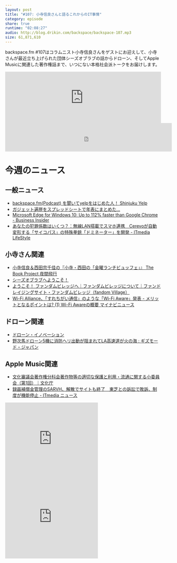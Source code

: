 ```yaml
---
layout: post
title: "#107: 小寺信良さんと語るこれからのIT事情"
category: episode
share: true
runtime: "02:08:27"
audio: http://blog.drikin.com/backspace/backspace-107.mp3
size: 61,871,610
---
```


backspace.fm #107はコラムニスト小寺信良さんをゲストにお迎えして、小寺さんが最近立ち上げられた団体シーズオブラブの話からドローン、そしてApple Musicに関連した著作権話まで、いつにない本格社会派トークをお届けします。

<iframe width="100%" height="166" scrolling="no" frameborder="no" src="https://w.soundcloud.com/player/?url=https%3A//api.soundcloud.com/tracks/215753604&amp;color=ff5500&amp;auto_play=false&amp;hide_related=false&amp;show_comments=true&amp;show_user=true&amp;show_reposts=false"></iframe>

<iframe src="http://backspace.fm/subscribes.html" width="107%" height="92" scrolling="no" frameborder="0"></iframe>


# 今週のニュース

## 一般ニュース
- [backspace.fm(Podcast) を聞いてyelpをはじめた人！ Shinjuku  Yelp](http://www.yelp.co.jp/topic/shinjuku-backspace-fm-podcast-%E3%82%92%E8%81%9E%E3%81%84%E3%81%A6yelp%E3%82%92%E3%81%AF%E3%81%98%E3%82%81%E3%81%9F%E4%BA%BA)
- [ガジェット遍歴をスプレッドシートで年表にまとめた…](http://blog.hisholy.net/gadget/gadget-chronology/)
- [Microsoft Edge for Windows 10: Up to 112% faster than Google Chrome - Business Insider](http://www.businessinsider.com/microsoft-edge-windows-10-faster-than-google-chrome-2015-7)
- [あなたの犯罪係数はいくつ？：無線LAN搭載でスマホ連携　Cerevoが自動変形する「サイコパス」の特殊拳銃「ドミネーター」を開発 - ITmedia LifeStyle](http://www.itmedia.co.jp/lifestyle/articles/1507/18/news039.html)

## 小寺さん関連
- [小寺信良＆西田宗千佳の『小寺・西田の「金曜ランチビュッフェ」』 The Book Project 夜間飛行](http://yakan-hiko.com/kodera.html)
- [シーズオブラブへようこそ！](http://nposol.jp/)
- [ようこそ！ ファンダムビレッジへ｜ファンダムビレッジについて｜ファンドレイジングサイト・ファンダムビレッジ（fandom Village）](https://istrm.jp/fandom/about/index.html)
- [Wi-Fi Alliance、「すれちがい通信」のような「Wi-Fi Aware」発表 - メリットとなるポイントは? (1) Wi-Fi Awareの概要  マイナビニュース](http://news.mynavi.jp/articles/2015/07/16/wifi_aware/)

## ドローン関連
- [ドローン・イノベーション](http://www.slideshare.net/ssuserb0a5f4/ss-50675115)
- [野次馬ドローン5機に消防ヘリ出動が阻まれてLA高速道が火の海 : ギズモード・ジャパン](http://www.gizmodo.jp/2015/07/5la.html)

## Apple Music関連
- [文化審議会著作権分科会著作物等の適切な保護と利用・流通に関する小委員会（第1回）｜文化庁](http://www.bunka.go.jp/seisaku/bunkashingikai/chosakuken/hogoriyo/h27_01/)
- [録画補償金管理のSARVH、解散でサイトも終了　東芝との訴訟で敗訴、制度が機能停止 - ITmedia ニュース](http://www.itmedia.co.jp/news/articles/1506/30/news147.html)


<iframe src="http://rcm-fe.amazon-adsystem.com/e/cm?t=driftking-22&o=9&p=12&l=bn1&mode=videogames-jp&browse=637394&fc1=000000&lt1=_blank&lc1=3366FF&bg1=FFFFFF&f=ifr" marginwidth="0" marginheight="0" width="300" height="252" border="0" frameborder="0" style="border:none;" scrolling="no"></iframe>
<iframe src="http://rcm-fe.amazon-adsystem.com/e/cm?t=driftking-22&o=9&p=12&l=bn1&mode=computers-jp&browse=2127210790&fc1=000000&lt1=_blank&lc1=3366FF&bg1=FFFFFF&f=ifr" marginwidth="0" marginheight="0" width="300" height="252" border="0" frameborder="0" style="border:none;" scrolling="no"></iframe>

